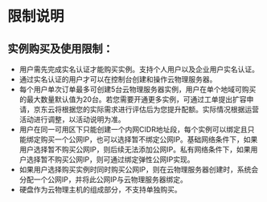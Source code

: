 # 限制说明
## 实例购买及使用限制：
- 用户需先完成实名认证才能购买实例。支持个人用户以及企业用户实名认证。
- 通过实名认证的用户才可以在控制台创建和操作云物理服务器。
-	每个用户单次订单最多可创建5台云物理服务器实例，用户在单个地域可购买的最大数量默认值为20台。若您需要开通更多实例，可通过工单提出扩容申请，京东云将根据您的实际需求进行评估后为您提升配额。实际情况根据运营活动进行调整，以活动说明为准。
-	用户在同一可用区下只能创建一个内网CIDR地址段，每个实例可以绑定且只能绑定购买一个公网IP，也可以选择暂不绑定公网IP。基础网络条件下，如果用户选择暂不购买公网IP，则后续无法添加公网IP。私有网络条件下，如果用户选择暂不购买公网IP，则可通过绑定弹性公网IP实现。
-	如果用户选择购买实例时同时购买公网IP，则在云物理服务器创建时，系统会分配一个公网IP，并将此公网IP与云物理服务器绑定。
-	硬盘作为云物理主机的组成部分，不支持单独购买。
